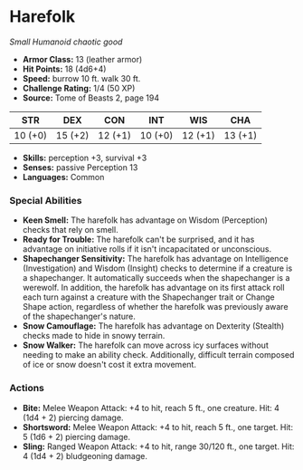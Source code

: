 # Harefolk

*Small* *Humanoid* *chaotic good*

- **Armor Class:** 13 (leather armor)
- **Hit Points:** 18 (4d6+4)
- **Speed:** burrow 10 ft. walk 30 ft.
- **Challenge Rating:** 1/4 (50 XP)
- **Source:** Tome of Beasts 2, page 194

| STR | DEX | CON | INT | WIS | CHA |
| --- | --- | --- | --- | --- | --- |
| 10 (+0) | 15 (+2) | 12 (+1) | 10 (+0) | 12 (+1) | 13 (+1) |

- **Skills:** perception +3, survival +3
- **Senses:** passive Perception 13
- **Languages:** Common

### Special Abilities

- **Keen Smell:** The harefolk has advantage on Wisdom (Perception) checks that rely on smell.
- **Ready for Trouble:** The harefolk can't be surprised, and it has advantage on initiative rolls if it isn't incapacitated or unconscious.
- **Shapechanger Sensitivity:** The harefolk has advantage on Intelligence (Investigation) and Wisdom (Insight) checks to determine if a creature is a shapechanger. It automatically succeeds when the shapechanger is a werewolf. In addition, the harefolk has advantage on its first attack roll each turn against a creature with the Shapechanger trait or Change Shape action, regardless of whether the harefolk was previously aware of the shapechanger's nature.
- **Snow Camouflage:** The harefolk has advantage on Dexterity (Stealth) checks made to hide in snowy terrain.
- **Snow Walker:** The harefolk can move across icy surfaces without needing to make an ability check. Additionally, difficult terrain composed of ice or snow doesn't cost it extra movement.

### Actions

- **Bite:** Melee Weapon Attack: +4 to hit, reach 5 ft., one creature. Hit: 4 (1d4 + 2) piercing damage.
- **Shortsword:** Melee Weapon Attack: +4 to hit, reach 5 ft., one target. Hit: 5 (1d6 + 2) piercing damage.
- **Sling:** Ranged Weapon Attack: +4 to hit, range 30/120 ft., one target. Hit: 4 (1d4 + 2) bludgeoning damage.


